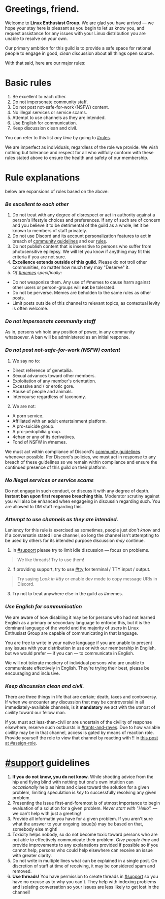 # Greetings, friend.

Welcome to **Linux Enthusiast Group**. We are glad you have arrived — we hope your stay here is pleasant as you begin to let us know you, and request assistance for any issues with your Linux distribution you are unable to resolve on your own.

Our primary ambition for this guild is to provide a safe space for rational people to engage in good, _clean_ discussion about all things open source.  

With that said, here are our major rules:

# Basic rules
1. Be excellent to each other.
2. Do not impersonate community staff.
3. Do not post not-safe-for-work (NSFW) content.
4. No illegal services or service scams.
5. Attempt to use channels as they are intended.
6. Use English for communication.
7. Keep discussion clean and civil.

You can refer to this list _any time_ by going to [#rules](https://discord.com/channels/225678837051031552/225689437944676352).

We are imperfect as individuals, regardless of the role we provide. We wish nothing but tolerance and respect for all who willfully conform with these rules stated above to ensure the health and safety of our membership.

# Rule explanations
below are expansions of rules based on the above:

### _Be excellent to each other_
1. Do not treat with any degree of disrespect or act in authority against a person's lifestyle choices and preferences. If any of such are of concern and you believe it to be detrimental of the guild as a whole, let it be known to members of staff privately.
2. Do not use Discord and its account personalization features to act in breach of [community guidelines](https://discord.com/guidelines) and our [rules](https://discord.com/channels/225678837051031552/225689437944676352).
3. Do not publish content that is insensitive to persons who suffer from photosensitive epilepsy. We will let you know if anything may fit this criteria if you are not sure.
4. **Excellence extends outside of this guild.** Please do not troll other communities, no matter how much they may "Deserve" it.
5. _Of [#memes](https://discord.com/channels/225678837051031552/900841345315377182) specifically_:
*   Do not weaponize them. Any use of #memes to cause harm against other users or person-groups will **not** be tolerated.
*   Do not be perverse. Memes are beholden to the same rules as other posts.
*   Limit posts outside of this channel to relevant topics, as contextual levity is often welcome.

### _Do not impersonate community staff_
As in, persons wh hold any position of power, in any community whatsoever. A ban will be administered as an initial response.

### _Do not post not-safe-for-work (NSFW) content_
1. We say no to:
*   Direct reference of genetailia.
*   Sexual advances toward other members.
*   Exploitation of any member's orientation.
*   Excessive and / or erotic gore.
*   Abuse of people and animals.
*   Intercourse regardless of taxonomy.
 
2. We are not:
*   A porn service.
*   Affiliated with an adult entertainment platform.
*   A pro-suicide group.
*   A pro-pedophilia group.
*   4chan or any of its derivatives.
*   Fond of NSFW in #memes.

We must act within compliance of Discord's [community guidelines](https://discord.com/guidelines) whenever possible. Per Discord's policies, we must act in response to any breach of these guidelines so we remain within compliance and ensure the continued presence of this guild on their platform.

### _No illegal services or service scams_
Do not engage in such conduct, or discuss it with any degree of depth. **Instant ban upon first response breaching this.** Moderator scrutiny against you will also be enhanced when engageing in discussin regarding such. You are allowed to DM staff regarding this.

### _Attempt to use channels as they are intended._
Leniency for this rule is exercised as sometimes, people just _don't know_ and if a conversatin stated i one channel, so long the channel isn't attempting to be used by others for its intended purpose discussion _may_ continue.

1. In [#support](https://discord.com/channels/225678837051031552/675194889146859568) please try to limit idle discussion — focus on problems.
> We like threads! Try to use them!

2. If providing support, try to use [#tty](https://discord.com/channels/225678837051031552/909461864763752449) for terminal / TTY input / output.
> Try saying _Look in #tty_ or enable dev mode to copy message URIs in Discord.

3. Try not to treat anywhere else in the guild as #memes.

### _Use English for communication_
We are aware of how disabling it may be for persons who had not learned English as a primary or secondary language to enforce this, but it is the dominant language of the world and the majority of users in Linux Enthusiast Group are capable of communicating in that language. 

You are free to write in your native language if you are unable to present any issues with your distribution in use or with our membership in English, but we would prefer — if you can — to communicate in English.

We will not tolerate mockery of individual persons who are unable to communicate effectively in English. They're trying their best, please be encouraging and inclusive.

### _Keep discussion clean and civil._
There are three things in life that are certain; death, taxes and controversy. If when we encounter any discussion that may be controversial in all immediately-available channels, is it **mandatory** we act with the utmost of civility toward our fellow man.

If you must act less-than-civil or are uncertain of the civility of response elsewhere, reserve such outbursts in [#rants-and-raves](https://discord.com/channels/225678837051031552/225688133101027328). Due to how variable civility may be in that channel, access is gated by means of reaction role. Provide yourself the role to view that channel by reacting with ‼️ in [this post at #assign-role](https://discord.com/channels/225678837051031552/889757833145499648/927838790884675615).

# [#support](https://discord.com/channels/225678837051031552/675194889146859568) guidelines
1. **If you do not know, you do not know.** While shooting advice from the hip and flying blind with nothing but one's own intuition can _occasionally_ help as hints and clues toward the solution for a given problem, limiting speculation is _key_ to successfully resolving any given problem.
2. Presenting the issue first-and-foremost is of utmost importance to begin evaluation of a solution for a given problem. _Never start with "Hello"._ — we can't help with just a greeting!
3. Provide all informatin you have for a given problem. If you aren't sure what the answer to your ongoing issue(s) may be based on that, somebody else might!
4. Toxicity helps nobody, so do not become toxic toward persons who are not able to effectively communicate their problem. _Give people time_ and provide improvements to any explanations provided if possible so if you cannot help, persons who could help elsewhere can receive an issue with greater clarity.
5. Do not write in multiple lines what can be explained in a single post. On discretion of staff at time of receiving, it may be considered spam and removed.
6. **Use threads!** You have permission to create threads in [#support](https://discord.com/channels/225678837051031552/675194889146859568) so you have no excuse as to why you can't. They help with indexing problems and isolating conversation so your issues are less likely to get lost in the channel!
